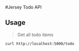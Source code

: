 #Jersey Todo API

Usage
------------

>Get all todo items

```
curl http://localhost:5000/todo
```

